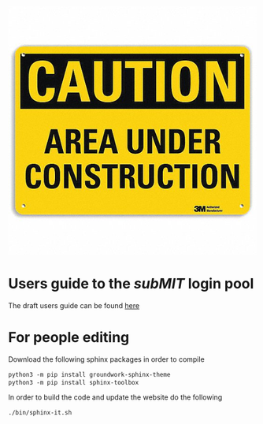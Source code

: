 ![Heavy Constructiuon](/source/img/under_construction.jpg "Construction")

# Users guide to the *subMIT* login pool

The draft users guide can be found [here](http://submit04.mit.edu/submit-users/guide)


# For people editing

Download the following sphinx packages in order to compile

```
python3 -m pip install groundwork-sphinx-theme
python3 -m pip install sphinx-toolbox
```

In order to build the code and update the website do the following

```
./bin/sphinx-it.sh
```
